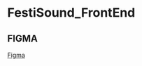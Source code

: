 # FestiSound_FrontEnd

## FIGMA

[Figma](https://www.figma.com/file/s0344Lou8oS30zUElRtsmH/FestiSound?type=design&node-id=1%3A2&mode=design&t=5HW7kNbnprH0I2WP-1)
